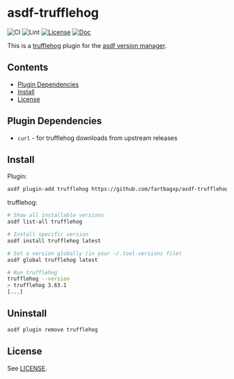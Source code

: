 # asdf-trufflehog

![CI](https://github.com/fartbagxp/asdf-trufflehog/workflows/CI/badge.svg)
![Lint](https://github.com/fartbagxp/asdf-trufflehog/workflows/Lint/badge.svg)
[![License](https://img.shields.io/badge/license-MIT-blue)](https://choosealicense.com/licenses/mit/)
[![Doc](https://img.shields.io/badge/Doc-asdf-blue)](https://asdf-vm.com/)

This is a [trufflehog](https://github.com/trufflesecurity/trufflehog) plugin for the [asdf version manager](https://asdf-vm.com/).

## Contents

- [Plugin Dependencies](#plugin-dependencies)
- [Install](#install)
- [License](#license)

## Plugin Dependencies

- `curl` - for trufflehog downloads from upstream releases

## Install

Plugin:

```bash
asdf plugin-add trufflehog https://github.com/fartbagxp/asdf-trufflehog
```

trufflehog:

```bash
# Show all installable versions
asdf list-all trufflehog

# Install specific version
asdf install trufflehog latest

# Set a version globally (in your ~/.tool-versions file)
asdf global trufflehog latest

# Run trufflehog
trufflehog --version
> trufflehog 3.63.1
[...]
```

## Uninstall

```bash
asdf plugin remove trufflehog
```

## License

See [LICENSE](LICENSE).
